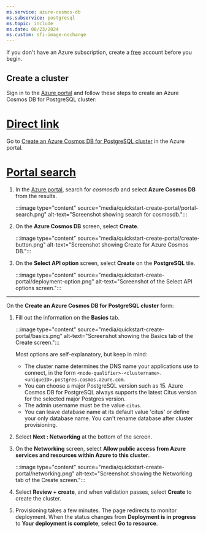 ```yaml
---
ms.service: azure-cosmos-db
ms.subservice: postgresql
ms.topic: include
ms.date: 08/23/2024
ms.custom: sfi-image-nochange
---
```


If you don't have an Azure subscription, create a [free](https://azure.microsoft.com/pricing/purchase-options/azure-account?cid=msft_learn) account before you begin.

## Create a cluster

Sign in to the [Azure portal](https://portal.azure.com) and follow these steps to create an Azure Cosmos DB for PostgreSQL cluster:

# [Direct link](#tab/direct)

Go to [Create an Azure Cosmos DB for PostgreSQL cluster](https://portal.azure.com/#view/Microsoft_Azure_DocumentDB/CreatePostgreSQL.ReactView) in the Azure portal.

# [Portal search](#tab/portal-search)

1. In the [Azure portal](https://portal.azure.com), search for *cosmosdb* and select **Azure Cosmos DB** from the results.

   :::image type="content" source="media/quickstart-create-portal/portal-search.png" alt-text="Screenshot showing search for cosmosdb.":::

1. On the **Azure Cosmos DB** screen, select **Create**.

   :::image type="content" source="media/quickstart-create-portal/create-button.png" alt-text="Screenshot showing Create for Azure Cosmos DB.":::

1. On the **Select API option** screen, select **Create** on the **PostgreSQL** tile.

   :::image type="content" source="media/quickstart-create-portal/deployment-option.png" alt-text="Screenshot of the Select API options screen.":::

---

On the **Create an Azure Cosmos DB for PostgreSQL cluster** form:

1. Fill out the information on the **Basics** tab.

   :::image type="content" source="media/quickstart-create-portal/basics.png" alt-text="Screenshot showing the Basics tab of the Create screen.":::

   Most options are self-explanatory, but keep in mind:

   * The cluster name determines the DNS name your applications use to connect, in the form `<node-qualifier>-<clustername>.<uniqueID>.postgres.cosmos.azure.com`.
   * You can choose a major PostgreSQL version such as 15. Azure Cosmos DB for PostgreSQL always supports the latest Citus version for the selected major Postgres version.
   * The admin username must be the value `citus`.
   * You can leave database name at its default value 'citus' or define your only database name. You can't rename database after cluster provisioning.

1. Select **Next : Networking** at the bottom of the screen.
1. On the **Networking** screen, select **Allow public access from Azure services and resources within Azure to this cluster**.

   :::image type="content" source="media/quickstart-create-portal/networking.png" alt-text="Screenshot showing the Networking tab of the Create screen.":::

1. Select **Review + create**, and when validation passes, select **Create** to create the cluster.

1. Provisioning takes a few minutes. The page redirects to monitor deployment. When the status changes
   from **Deployment is in progress** to **Your deployment is complete**, select **Go to resource**.
